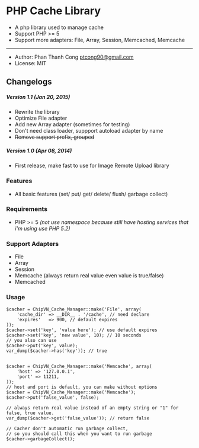 # PHP Cache Library
- A php library used to manage cache
- Support PHP >= 5
- Support more adapters: File, Array, Session, Memcached, Memcache
----
* Author: Phan Thanh Cong <ptcong90@gmail.com>
* License: MIT

## Changelogs
##### Version 1.1 (Jan 20, 2015)
* Rewrite the library
* Optimize File adapter
* Add new Array adapter (sometimes for testing)
* Don't need class loader, suppport autoload adapter by name
* <del>Remove support prefix, grouped</del>

##### Version 1.0 (Apr 08, 2014)
* First release, make fast to use for Image Remote Upload library

### Features
* All basic features (set/ put/ get/ delete/ flush/ garbage collect)

### Requirements
* PHP >= 5 _(not use namespace because still have hosting services that i'm using use PHP 5.2)_

### Support Adapters
- File
- Array
- Session
- Memcache (always return real value even value is true/false)
- Memcached

### Usage

    $cacher = ChipVN_Cache_Manager::make('File', array(
        'cache_dir' => __DIR__ . '/cache', // need declare
        'expires'   => 900, // default expires
    ));
    $cacher->set('key', 'value here'); // use default expires
    $cacher->set('key', 'new value', 10); // 10 seconds
    // you also can use
    $cacher->put('key', value);
    var_dump($cacher->has('key')); // true


    $cacher = ChipVN_Cache_Manager::make('Memcache', array(
        'host' => '127.0.0.1',
        'port' => 11211,
    ));
    // host and port is default, you can make without options
    $cacher = ChipVN_Cache_Manager::make('Memcache');
    $cacher->put('false_value', false);

    // always return real value instead of an empty string or "1" for false, true value.
    var_dump($cacher->get('false_value')); // return false

    // Cacher don't automatic run garbage collect,
    // so you should call this when you want to run garbage
    $cacher->garbageCollect();



